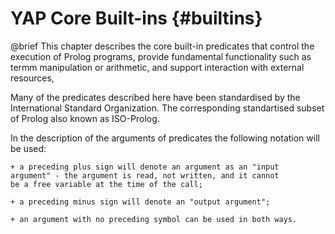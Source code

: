 YAP Core Built-ins                  {#builtins}
==================

@brief This chapter describes the core built-in predicates  that control the execution of
Prolog programs, provide fundamental functionality such as termm manipulation or arithmetic, and support interaction with external
resources,

Many of the predicates described here have been standardised by the International Standard Organization.
 The corresponding standartised subset of Prolog also known as ISO-Prolog.    

In the description of the arguments of predicates the following
notation will be used:

	+ a preceding plus sign will denote an argument as an "input
	argument" - the argument is read, not written, and it cannot
	be a free variable at the time of the call;

	+ a preceding minus sign will denote an "output argument";

	+ an argument with no preceding symbol can be used in both ways.
